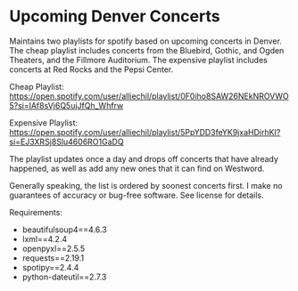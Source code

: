 # Upcoming Denver Concerts

Maintains two playlists for spotify based on upcoming concerts in Denver. The cheap playlist includes concerts from the Bluebird, Gothic, and Ogden Theaters, and the Fillmore Auditorium. The expensive playlist includes concerts at Red Rocks and the Pepsi Center.

Cheap Playlist: https://open.spotify.com/user/alliechil/playlist/0F0iho8SAW26NEkNROVWO5?si=lAf8sVj6Q5ujJfQh_Whfrw

Expensive Playlist: https://open.spotify.com/user/alliechil/playlist/5PpYDD3feYK9jxaHDirhKI?si=EJ3XRSj8Slu4606RO1GaDQ

The playlist updates once a day and drops off concerts that have already happened, as well as add any new ones that it can find on Westword.

Generally speaking, the list is ordered by soonest concerts first. I make no guarantees of accuracy or bug-free software. See license for details.

Requirements:

- beautifulsoup4==4.6.3
- lxml==4.2.4
- openpyxl==2.5.5
- requests==2.19.1
- spotipy==2.4.4
- python-dateutil==2.7.3
